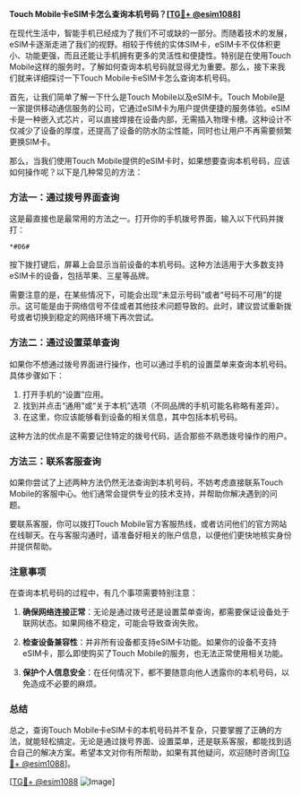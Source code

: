 **Touch Mobile卡eSIM卡怎么查询本机号码？[[TG💪+ @esim1088](https://t.me/s/esim1088)]**

在现代生活中，智能手机已经成为了我们不可或缺的一部分。而随着技术的发展，eSIM卡逐渐走进了我们的视野。相较于传统的实体SIM卡，eSIM卡不仅体积更小、功能更强，而且还能让手机拥有更多的灵活性和便捷性。特别是在使用Touch Mobile这样的服务时，了解如何查询本机号码就显得尤为重要。那么，接下来我们就来详细探讨一下Touch Mobile卡eSIM卡怎么查询本机号码。

首先，让我们简单了解一下什么是Touch Mobile以及eSIM卡。Touch Mobile是一家提供移动通信服务的公司，它通过eSIM卡为用户提供便捷的服务体验。eSIM卡是一种嵌入式芯片，可以直接焊接在设备内部，无需插入物理卡槽。这种设计不仅减少了设备的厚度，还提高了设备的防水防尘性能，同时也让用户不再需要频繁更换SIM卡。

那么，当我们使用Touch Mobile提供的eSIM卡时，如果想要查询本机号码，应该如何操作呢？以下是几种常见的方法：

### 方法一：通过拨号界面查询

这是最直接也是最常用的方法之一。打开你的手机拨号界面，输入以下代码并拨打：

```
*#06#
```

按下拨打键后，屏幕上会显示当前设备的本机号码。这种方法适用于大多数支持eSIM卡的设备，包括苹果、三星等品牌。

需要注意的是，在某些情况下，可能会出现“未显示号码”或者“号码不可用”的提示。这可能是由于网络信号不佳或者其他技术问题导致的。此时，建议尝试重新拨号或者切换到稳定的网络环境下再次尝试。

### 方法二：通过设置菜单查询

如果你不想通过拨号界面进行操作，也可以通过手机的设置菜单来查询本机号码。具体步骤如下：

1. 打开手机的“设置”应用。
2. 找到并点击“通用”或“关于本机”选项（不同品牌的手机可能名称略有差异）。
3. 在这里，你应该能够看到设备的相关信息，其中包括本机号码。

这种方法的优点是不需要记住特定的拨号代码，适合那些不熟悉拨号操作的用户。

### 方法三：联系客服查询

如果你尝试了上述两种方法仍然无法查询到本机号码，不妨考虑直接联系Touch Mobile的客服中心。他们通常会提供专业的技术支持，并帮助你解决遇到的问题。

要联系客服，你可以拨打Touch Mobile官方客服热线，或者访问他们的官方网站在线聊天。在与客服沟通时，请准备好相关的账户信息，以便他们更快地核实身份并提供帮助。

### 注意事项

在查询本机号码的过程中，有几个事项需要特别注意：

1. **确保网络连接正常**：无论是通过拨号还是设置菜单查询，都需要保证设备处于联网状态。如果网络不稳定，可能会导致查询失败。
   
2. **检查设备兼容性**：并非所有设备都支持eSIM卡功能。如果你的设备不支持eSIM卡，那么即使购买了Touch Mobile的服务，也无法正常使用相关功能。

3. **保护个人信息安全**：在任何情况下，都不要随意向他人透露你的本机号码，以免造成不必要的麻烦。

### 总结

总之，查询Touch Mobile卡eSIM卡的本机号码并不复杂，只要掌握了正确的方法，就能轻松搞定。无论是通过拨号界面、设置菜单，还是联系客服，都能找到适合自己的解决方案。希望本文对你有所帮助，如果有其他疑问，欢迎随时咨询[[TG💪+ @esim1088](https://t.me/s/esim1088)]。

[[TG💪+ @esim1088](https://t.me/s/esim1088) ![Image](https://i.postimg.cc/4NQfJmqS/Snipaste-2025-05-13-00-14-12.png)]